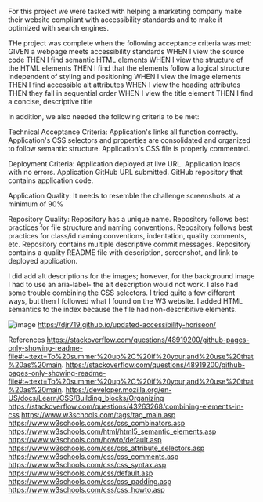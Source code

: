 For this project we were tasked with helping a marketing company make their website compliant with accessibility standards and to make it optimized with search engines. 

THe project was complete when the following acceptance criteria was met:
GIVEN a webpage meets accessibility standards
WHEN I view the source code
THEN I find semantic HTML elements
WHEN I view the structure of the HTML elements
THEN I find that the elements follow a logical structure independent of styling and positioning
WHEN I view the image elements
THEN I find accessible alt attributes
WHEN I view the heading attributes
THEN they fall in sequential order
WHEN I view the title element
THEN I find a concise, descriptive title

In addition, we also needed the following criteria to be met:

Technical Acceptance Criteria:
Application's links all function correctly.
Application's CSS selectors and properties are consolidated and organized to follow semantic structure.
Application's CSS file is properly commented.

Deployment Criteria:
Application deployed at live URL.
Application loads with no errors.
Application GitHub URL submitted.
GitHub repository that contains application code.

Application Quality:
It needs to resemble the challenge screenshots at a minimum of 90%

Repository Quality: 
Repository has a unique name.
Repository follows best practices for file structure and naming conventions.
Repository follows best practices for class/id naming conventions, indentation, quality comments, etc.
Repository contains multiple descriptive commit messages.
Repository contains a quality README file with description, screenshot, and link to deployed application.

I did add alt descriptions for the images; however, for the background image I had to use an aria-label- the alt description would not work. I also had some trouble combining the CSS selectors. I tried quite a few different ways, but then I followed what I found on the W3 website. I added HTML semantics to the index because the file had non-describitive elements. 

![image](https://user-images.githubusercontent.com/125601940/221661808-1cb212e9-f663-4243-8983-e197a6cac3e4.png)
https://djr719.github.io/updated-accessibility-horiseon/

References
https://stackoverflow.com/questions/48919200/github-pages-only-showing-readme-file#:~:text=To%20summer%20up%2C%20if%20your,and%20use%20that%20as%20main.
https://stackoverflow.com/questions/48919200/github-pages-only-showing-readme-file#:~:text=To%20summer%20up%2C%20if%20your,and%20use%20that%20as%20main.
https://developer.mozilla.org/en-US/docs/Learn/CSS/Building_blocks/Organizing
https://stackoverflow.com/questions/43263268/combining-elements-in-css
https://www.w3schools.com/tags/tag_main.asp
https://www.w3schools.com/css/css_combinators.asp
https://www.w3schools.com/html/html5_semantic_elements.asp
https://www.w3schools.com/howto/default.asp
https://www.w3schools.com/css/css_attribute_selectors.asp
https://www.w3schools.com/css/css_comments.asp
https://www.w3schools.com/css/css_syntax.asp
https://www.w3schools.com/css/default.asp
https://www.w3schools.com/css/css_padding.asp
https://www.w3schools.com/css/css_howto.asp
